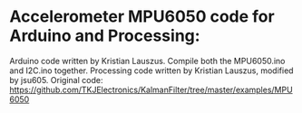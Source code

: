 # Accelerometer MPU6050 code for Arduino and Processing: 
Arduino code written by Kristian Lauszus.
Compile both the MPU6050.ino and I2C.ino together.
Processing code written by Kristian Lauszus, modified by jsu605.
Original code: https://github.com/TKJElectronics/KalmanFilter/tree/master/examples/MPU6050
